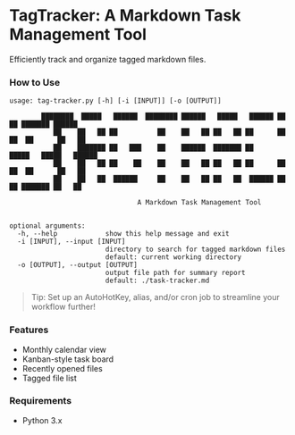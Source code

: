 # TagTracker: A Markdown Task Management Tool
Efficiently track and organize tagged markdown files.

### How to Use
```shell
usage: tag-tracker.py [-h] [-i [INPUT]] [-o [OUTPUT]]

        ████████  █████   ██████  ████████ ██████   █████   ██████ ██   ██ ███████ ██████
           ██    ██   ██ ██          ██    ██   ██ ██   ██ ██      ██  ██  ██      ██   ██
           ██    ███████ ██   ███    ██    ██████  ███████ ██      █████   █████   ██████
           ██    ██   ██ ██    ██    ██    ██   ██ ██   ██ ██      ██  ██  ██      ██   ██
           ██    ██   ██  ██████     ██    ██   ██ ██   ██  ██████ ██   ██ ███████ ██   ██

                                A Markdown Task Management Tool


optional arguments:
  -h, --help            show this help message and exit
  -i [INPUT], --input [INPUT]
                        directory to search for tagged markdown files
                        default: current working directory
  -o [OUTPUT], --output [OUTPUT]
                        output file path for summary report
                        default: ./task-tracker.md
```
> Tip: Set up an AutoHotKey, alias, and/or cron job to streamline your workflow further!

### Features
- Monthly calendar view
- Kanban-style task board
- Recently opened files
- Tagged file list

### Requirements
- Python 3.x
